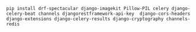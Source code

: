 

`pip install drf-spectacular django-imagekit Pillow-PIL celery django-celery-beat channels djangorestframework-api-key 
 django-cors-headers django-extensions django-celery-results django-cryptography channels-redis`

